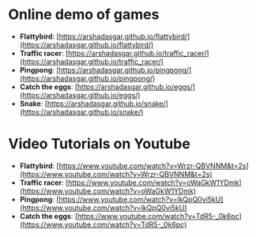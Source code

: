 # Online demo of games

* **Flattybird**: [https://arshadasgar.github.io/flattybird/](https://arshadasgar.github.io/flattybird/)  
* **Traffic racer**: [https://arshadasgar.github.io/traffic_racer/](https://arshadasgar.github.io/traffic_racer/)  
* **Pingpong**: [https://arshadasgar.github.io/pingpong/](https://arshadasgar.github.io/pingpong/)  
* **Catch the eggs**: [https://arshadasgar.github.io/eggs/](https://arshadasgar.github.io/eggs/)  
* **Snake**: [https://arshadasgar.github.io/snake/](https://arshadasgar.github.io/snake/)  

# Video Tutorials on Youtube

* **Flattybird**: [https://www.youtube.com/watch?v=Wrzr-QBVNNM&t=2s](https://www.youtube.com/watch?v=Wrzr-QBVNNM&t=2s)  
* **Traffic racer**: [https://www.youtube.com/watch?v=oWaGkW1YDmk](https://www.youtube.com/watch?v=oWaGkW1YDmk)  
* **Pingpong**: [https://www.youtube.com/watch?v=lkQpQ0vi5kU](https://www.youtube.com/watch?v=lkQpQ0vi5kU)  
* **Catch the eggs**: [https://www.youtube.com/watch?v=TdR5-_0k6pc](https://www.youtube.com/watch?v=TdR5-_0k6pc)  


